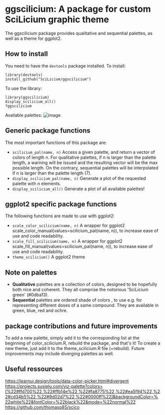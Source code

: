 # ggscilicium: A package for custom SciLicium graphic theme

The ggscilicium package provides qualitative and sequential palettes, as well as a theme for ggplot2.

## How to install
You need to have the `devtools` package installed. To install:
```
library(devtools)
install_github("SciLicium/ggscilicium")
```
To use the library:
```
library(ggscilicium)
display_scilicium_all()
?ggscilicium
```
Available palettes:
![image](https://user-images.githubusercontent.com/101104633/175896580-9ec14d75-76ba-4bbc-93ec-2a7346242ffb.png)

## Generic package functions

The most important functions of this package are:
* `scilicium_pal(name, n)` Access a given palette, and return a vector of colors of length n. For qualitative palettes, if n is larger than the palette length, a warning will be issued and the resulting vector will be the max possible length. On the contrary, sequential palettes will be interpolated if n is larger than the palette length (7).
* `display_scilicium_pal(name, n)` Generate a plot of the requested palette with n elements.
* `display_scilicium_all()` Generate a plot of all available palettes!

## ggplot2 specific package functions

The following functions are made to use with ggplot2:
* `scale_color_scilicium(name, n)` A wrapper for ggplot2 scale_color_manual(values=scilicium_pal(name, n)), to increase ease of use and code readability.
* `scale_fill_scilicium(name, n)` A wrapper for ggplot2 scale_fill_manual(values=scilicium_pal(name, n)), to increase ease of use and code readability.
* `theme_scilicium()` A ggplot2 theme

## Note on palettes
* **Qualitative** palettes are a collection of colors, designed to be hopefully both nice and coherent. They all comprise the notorious 'SciLicium green' (#0dba13).
* **Sequential** palettes are ordered shade of colors , to use e.g. for representing different doses of a same compound. They are available in green, blue, red and ochre.

## package contributions and future improvements
To add a new palette, simply add it to the corresponding list at the beginning of color_scilicium.R, rebuild the package, and that's it!
To create a new theme, just add it to the theme_scilicium.R file (+rebuild).
Future improvements may include diverging palettes as well.

## Useful ressources
https://learnui.design/tools/data-color-picker.html#divergent
https://projects.susielu.com/viz-palette?colors=[%22#ffd700%22,%22#ffb14e%22,%22#fa8775%22,%22#ea5f94%22,%22#cd34b5%22,%22#9d02d7%22,%22#0000ff%22]&backgroundColor=%22white%22&fontColor=%22black%22&mode=%22normal%22
https://github.com/thomasp85/scico
